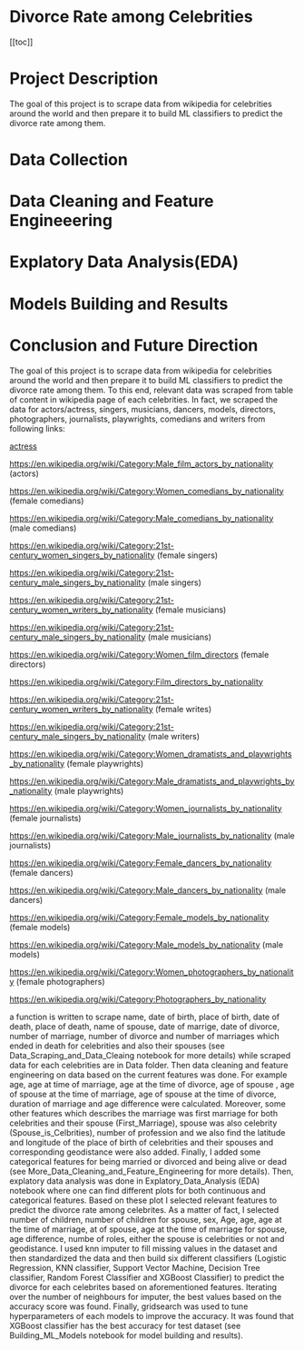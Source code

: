 # Divorce Rate among Celebrities

[[toc]]

# Project Description

The goal of this project is to scrape data from wikipedia for celebrities around the world and then prepare it to build ML classifiers to predict the divorce rate among them. 

# Data Collection
# Data Cleaning and Feature Engineeering
# Explatory Data Analysis(EDA)
# Models Building and Results
# Conclusion and Future Direction


The goal of this project is to scrape data from wikipedia for celebrities around the world and then prepare it to build ML classifiers to predict the divorce rate among them. To this end, relevant data was scraped from table of content in wikipedia page of each celebrities. In fact, we scraped the data for actors/actress, singers, musicians, dancers, models, directors, photographers, journalists, playwrights, comedians and writers from following links:

[actress](https://en.wikipedia.org/wiki/Category:Film_actresses_by_nationality) 

https://en.wikipedia.org/wiki/Category:Male_film_actors_by_nationality (actors)

https://en.wikipedia.org/wiki/Category:Women_comedians_by_nationality (female comedians)

https://en.wikipedia.org/wiki/Category:Male_comedians_by_nationality (male comedians)

https://en.wikipedia.org/wiki/Category:21st-century_women_singers_by_nationality (female singers)

https://en.wikipedia.org/wiki/Category:21st-century_male_singers_by_nationality (male singers)

https://en.wikipedia.org/wiki/Category:21st-century_women_writers_by_nationality (female musicians)

https://en.wikipedia.org/wiki/Category:21st-century_male_singers_by_nationality (male musicians)

https://en.wikipedia.org/wiki/Category:Women_film_directors (female directors)

https://en.wikipedia.org/wiki/Category:Film_directors_by_nationality 

https://en.wikipedia.org/wiki/Category:21st-century_women_writers_by_nationality (female writes)

https://en.wikipedia.org/wiki/Category:21st-century_male_singers_by_nationality (male writers)

https://en.wikipedia.org/wiki/Category:Women_dramatists_and_playwrights_by_nationality (female playwrights)

https://en.wikipedia.org/wiki/Category:Male_dramatists_and_playwrights_by_nationality (male playwrights)

https://en.wikipedia.org/wiki/Category:Women_journalists_by_nationality (female journalists)

https://en.wikipedia.org/wiki/Category:Male_journalists_by_nationality (male journalists)

https://en.wikipedia.org/wiki/Category:Female_dancers_by_nationality (female dancers)

https://en.wikipedia.org/wiki/Category:Male_dancers_by_nationality (male dancers)

https://en.wikipedia.org/wiki/Category:Female_models_by_nationality (female models)

https://en.wikipedia.org/wiki/Category:Male_models_by_nationality (male models)

https://en.wikipedia.org/wiki/Category:Women_photographers_by_nationality (female photographers)

https://en.wikipedia.org/wiki/Category:Photographers_by_nationality 

a function is written to scrape name, date of birth, place of birth, date of death, place of death, name of spouse, date of marrige, date of divorce, number of marriage, number of divorce and number of marriages which ended in death for celebrities and also their spouses (see Data_Scraping_and_Data_Cleaing notebook for more details) while scraped data for each celebrities are in Data folder. Then data cleaning and feature engineering on data based on the current features was done. For example age, age at time of marriage, age at the time of divorce, age of spouse , age of spouse at the time of marriage, age of spouse at the time of divorce, duration of marriage and age difference were calculated. Moreover, some other features which describes the marriage was first marriage for both celebrities and their spouse (First_Marriage), spouse was also celebrity (Spouse_is_Celbrities), number of profession and we also find the latitude and longitude of the place of birth of celebrities and their spouses and corresponding geodistance were also added. Finally, I added some categorical features for being married or divorced and being alive or dead (see More_Data_Cleaning_and_Feature_Engineering for more details). Then, explatory data analysis was done in Explatory_Data_Analysis (EDA) notebook where one can find different plots for both continuous and categorical features. Based on these plot I selected relevant features to predict the divorce rate among celebrites. As a matter of fact, I selected number of children, number of children for spouse, sex, Age, age, age at the time of marriage, at of spouse, age at the time of marriage for spouse, age difference, numbe of roles, either the spouse is celebrities or not and geodistance. I used knn imputer to fill missing values in the dataset and then standardized the data and then build six different classifiers (Logistic Regression, KNN classifier, Support Vector Machine, Decision Tree classifier, Random Forest Classifier and XGBoost Classifier) to predict the divorce for each celebrites based on aforementioned features. Iterating over the number of neighbours for imputer, the best values based on the accuracy score was found. Finally, gridsearch was used to tune hyperparameters of each models to improve the accuracy. It was found that XGBoost classifier has the best accuracy for test dataset (see Building_ML_Models notebook for model building and results). 



